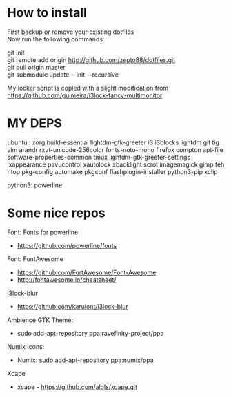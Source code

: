 # How to install
First backup or remove your existing dotfiles<br />
Now run the following commands:<br />

git init<br />
git remote add origin http://github.com/zepto88/dotfiles.git<br />
git pull origin master<br />
git submodule update --init --recursive

My locker script is copied with a slight modification from https://github.com/guimeira/i3lock-fancy-multimonitor<br />

# MY DEPS
ubuntu : xorg build-essential lightdm-gtk-greeter i3 i3blocks lightdm git tig vim arandr rxvt-unicode-256color fonts-noto-mono firefox compton apt-file software-properties-common tmux lightdm-gtk-greeter-settings lxappearance pavucontrol xautolock xbacklight scrot imagemagick gimp feh htop pkg-config automake pkgconf flashplugin-installer python3-pip xclip

python3: powerline

# Some nice repos
Font: Fonts for powerline<br />
 - https://github.com/powerline/fonts<br />

Font: FontAwesome<br />
 - https://github.com/FortAwesome/Font-Awesome<br />
 - http://fontawesome.io/cheatsheet/<br />

i3lock-blur<br /> 
 - https://github.com/karulont/i3lock-blur<br />

Ambience GTK Theme:<br />
 - sudo add-apt-repository ppa:ravefinity-project/ppa<br />

Numix Icons:<br />
 - Numix: sudo add-apt-repository ppa:numix/ppa<br />

Xcape <br />
 - xcape - https://github.com/alols/xcape.git

